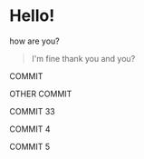 # Hello!

how are you?
> I'm fine thank you and you?

COMMIT 

OTHER COMMIT

COMMIT 33

COMMIT 4

COMMIT 5